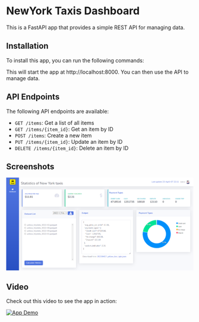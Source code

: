 # NewYork Taxis Dashboard

This is a FastAPI app that provides a simple REST API for managing data.

## Installation

To install this app, you can run the following commands:



This will start the app at http://localhost:8000. You can then use the API to manage data.

## API Endpoints

The following API endpoints are available:

- `GET /items`: Get a list of all items
- `GET /items/{item_id}`: Get an item by ID
- `POST /items`: Create a new item
- `PUT /items/{item_id}`: Update an item by ID
- `DELETE /items/{item_id}`: Delete an item by ID

## Screenshots

![Dashbaord](/static/img/App.png)

## Video

Check out this video to see the app in action:

[![App Demo](https://img.youtube.com/vi/your-video-id-here/0.jpg)](https://www.youtube.com/watch?v=your-video-id-here)
